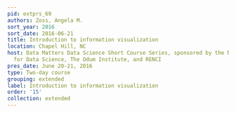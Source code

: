 ```yaml
---
pid: extprs_69
authors: Zoss, Angela M.
sort_year: 2016
sort_date: 2016-06-21
title: Introduction to information visualization
location: Chapel Hill, NC
host: Data Matters Data Science Short Course Series, sponsored by the National Consortium
  for Data Science, The Odum Institute, and RENCI
pres_date: June 20-21, 2016
type: Two-day course
grouping: extended
label: Introduction to information visualization
order: '15'
collection: extended
---
```

